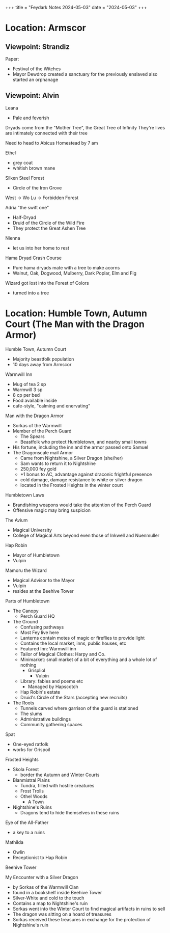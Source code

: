 +++
title = "Feydark Notes 2024-05-03"
date = "2024-05-03"
+++

# Location: Armscor

## Viewpoint: Strandiz

Paper:
 - Festival of the Witches
 - Mayor Dewdrop created a sanctuary for the previously enslaved also started an orphanage

## Viewpoint: Alvin

Leana
 - Pale and feverish

Dryads come from the "Mother Tree", the Great Tree of Infinity
They're lives are intimately connected with their tree

Need to head to Abicus Homestead by 7 am

Ethel
 - grey coat
 - whitish brown mane

Silken Steel Forest
 - Circle of the Iron Grove

West -> Wo Lu -> Forbidden Forest

Adria "the swift one"
  - Half-Dryad
  - Druid of the Circle of the Wild Fire
  - They protect the Great Ashen Tree
  
Nienna
  - let us into her home to rest

Hama Dryad Crash Course
  - Pure hama dryads mate with a tree to make acorns
  - Walnut, Oak, Dogwood, Mulberry, Dark Poplar, Elm and Fig

Wizard got lost into the Forest of Colors
  - turned into a tree


# Location: Humble Town, Autumn Court (The Man with the Dragon Armor)

Humble Town, Autumn Court
  - Majority beastfolk population
  - 10 days away from Armscor
  
Warmwill Inn
  - Mug of tea 2 sp
  - Warmwill 3 sp
  - 8 cp per bed
  - Food available inside
  - cafe-style, "calming and enervating"

Man with the Dragon Armor
  - Sorkas of the Warmwill
  - Member of the Perch Guard
    - The Spears
    - Beastfolk who protect Humbletown, and nearby small towns
  - His fortune, including the inn and the armor passed onto Samuel
  - The Dragonscale mail Armor
    - Came from Nightshine, a Silver Dragon (she/her)
    - Sam wants to return it to Nightshine
    - 250,000 fey gold
    - +1 bonus to AC, advantage against draconic frightful presence
    - cold damage, damage resistance to white or silver dragon
    - located in the Frosted Heights in the winter court
  
Humbletown Laws
  - Brandishing weapons would take the attention of the Perch Guard
  - Offensive magic may bring suspicion

The Avium
  - Magical University
  - College of Magical Arts beyond even those of Inkwell and Nuenmuller

Hap Robin
  - Mayor of Humbletown
  - Vulpin

Mamoru the Wizard
  - Magical Advisor to the Mayor
  - Vulpin
  - resides at the Beehive Tower

Parts of Humbletown
  - The Canopy
    - Perch Guard HQ
  - The Ground 
    - Confusing pathways
    - Most Fey live here
    - Lanterns contain motes of magic or fireflies to provide light
    - Contains the local market, inns, public houses, etc
    - Featured Inn: Warmwill inn
    - Tailor of Magical Clothes: Harpy and Co.
    - Minimarket: small market of a bit of everything and a whole lot of nothing
      - Grispliol
        - Vulpin
    - Library: fables and poems etc
      - Managed by Hapscotch
    - Hap Robin's estate
    - Druid's Circle of the Stars (accepting new recruits)
  - The Roots
    - Tunnels carved where garrison of the guard is stationed
    - The slums
    - Administrative buildings
    - Community gathering spaces  

Spat
  - One-eyed ratfolk
  - works for Grispoil

Frosted Heights
  - Skola Forest
    - border the Autumn and Winter Courts
  - Blanmistral Plains
    - Tundra, filled with hostile creatures
    - Frost Trolls
    - Othel Woods
      - A Town 
  - Nightshine's Ruins
    - Dragons tend to hide themselves in these ruins

Eye of the All-Father
  - a key to a ruins
  
Mathilda
  - Owlin
  - Receptionist to Hap Robin

Beehive Tower

My Encounter with a Silver Dragon
  - by Sorkas of the Warmwill Clan
  - found in a bookshelf inside Beehive Tower 
  - Silver-White and cold to the touch
  - Contains a map to Nightshine's ruin
  - Sorkas went into the Winter Court to find magical artifacts in ruins to sell
  - The dragon was sitting on a hoard of treasures
  - Sorkas received these treasures in exchange for the protection of Nightshine's ruin
  